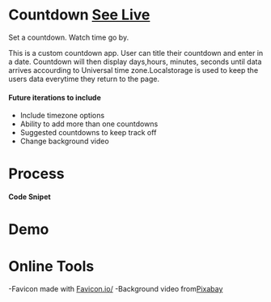 # Countdown [See Live](https://unachoza.github.io/countdown/)

Set a countdown. Watch time go by.

This is a custom countdown app. User can title their countdown and enter in a date. Countdown will then display days,hours, minutes, seconds until data arrives accourding to Universal time zone.Localstorage is used to keep the users data everytime they return to the page.

#### Future iterations to include

- Include timezone options
- Ability to add more than one countdowns
- Suggested countdowns to keep track off
- Change background video

# Process

#### Code Snipet

# Demo

# Online Tools

-Favicon made with [Favicon.io/](https://favicon.io/favicon-generator/)
-Background video from[Pixabay](https://pixabay.com/videos/)
